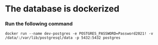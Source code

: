 
# The database is dockerized 

### Run the following command

```docker run --name dev-postgres -e POSTGRES_PASSWORD=Password2021! -v /data/:/var/lib/postgresql/data -p 5432:5432 postgres```